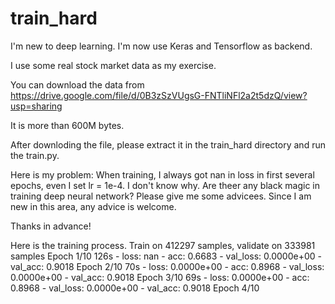 # train_hard

I'm new to deep learning. I'm now use Keras and Tensorflow as backend.

I use some real stock market data as my exercise. 

You can download the data from https://drive.google.com/file/d/0B3zSzVUgsG-FNTliNFl2a2t5dzQ/view?usp=sharing

It is more than 600M bytes. 

After downloding the file, please extract it in the train_hard directory and run the train.py.

Here is my problem:
When training, I always got nan in loss in first several epochs, even I set lr = 1e-4. 
I don't know why. Are theer any black magic in training deep neural network? 
Please give me some advicees. Since I am new in this area, any advice is welcome.

Thanks in advance!

Here is the training process.
Train on 412297 samples, validate on 333981 samples
Epoch 1/10
126s - loss: nan - acc: 0.6683 - val_loss: 0.0000e+00 - val_acc: 0.9018
Epoch 2/10
70s - loss: 0.0000e+00 - acc: 0.8968 - val_loss: 0.0000e+00 - val_acc: 0.9018
Epoch 3/10
69s - loss: 0.0000e+00 - acc: 0.8968 - val_loss: 0.0000e+00 - val_acc: 0.9018
Epoch 4/10
